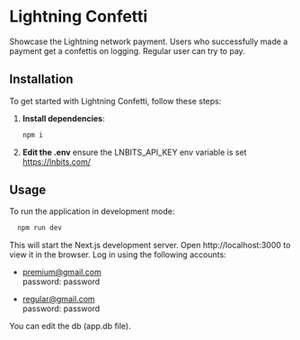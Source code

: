 # Lightning Confetti

Showcase the Lightning network payment. Users who successfully made a payment get a confettis on logging. Regular user can try to pay.

## Installation

To get started with Lightning Confetti, follow these steps:

1. **Install dependencies**:

   ```bash
   npm i
   ```

2. **Edit the .env**
   ensure the LNBITS_API_KEY env variable is set https://lnbits.com/

## Usage

To run the application in development mode:

```bash
  npm run dev
```

This will start the Next.js development server. Open http://localhost:3000 to view it in the browser.
Log in using the following accounts:

- premium@gmail.com\
password: password

- regular@gmail.com\
password: password

You can edit the db (app.db file).
